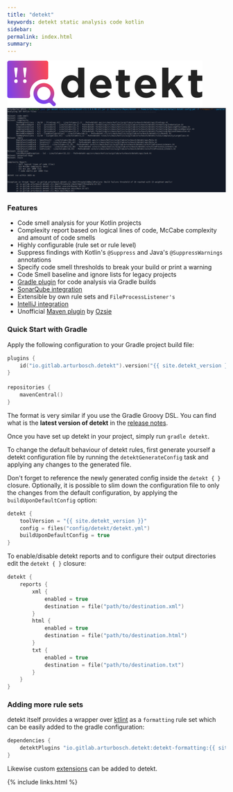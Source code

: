 ```yaml
---
title: "detekt"
keywords: detekt static analysis code kotlin
sidebar: 
permalink: index.html
summary:
---
```


![detekt logo](images/logo.svg "detekt logo")
![detekt in action](images/detekt_in_action.png "detekt in action")

### Features

- Code smell analysis for your Kotlin projects
- Complexity report based on logical lines of code, McCabe complexity and amount of code smells
- Highly configurable (rule set or rule level)
- Suppress findings with Kotlin's `@Suppress` and Java's `@SuppressWarnings` annotations
- Specify code smell thresholds to break your build or print a warning
- Code Smell baseline and ignore lists for legacy projects
- [Gradle plugin](pages/gettingstarted/gradle.md) for code analysis via Gradle builds
- [SonarQube integration](https://github.com/detekt/sonar-kotlin)
- Extensible by own rule sets and `FileProcessListener's`
- [IntelliJ integration](https://github.com/detekt/detekt-intellij-plugin)
- Unofficial [Maven plugin](https://github.com/Ozsie/detekt-maven-plugin) by [Ozsie](https://github.com/Ozsie)

### Quick Start with Gradle

Apply the following configuration to your Gradle project build file:

```kotlin
plugins {
    id("io.gitlab.arturbosch.detekt").version("{{ site.detekt_version }}")
}

repositories {
    mavenCentral()
}
```

The format is very similar if you use the Gradle Groovy DSL. You can find what is the **latest version of detekt** in
the [release notes](/detekt/changelog.html).

Once you have set up detekt in your project, simply run `gradle detekt`.

To change the default behaviour of detekt rules, first generate yourself a detekt configuration file by running the
`detektGenerateConfig` task and applying any changes to the generated file.

Don't forget to reference the newly generated config inside the `detekt { }` closure. Optionally, it is possible to
slim down the configuration file to only the changes from the default configuration, by applying the
`buildUponDefaultConfig` option:

```kotlin
detekt {
    toolVersion = "{{ site.detekt_version }}"
    config = files("config/detekt/detekt.yml")
    buildUponDefaultConfig = true
}
```

To enable/disable detekt reports and to configure their output directories edit the `detekt { }` closure:
```kotlin
detekt {
    reports {
        xml {
            enabled = true
            destination = file("path/to/destination.xml")
        }
        html {
            enabled = true
            destination = file("path/to/destination.html")
        }
        txt {
            enabled = true
            destination = file("path/to/destination.txt")
        }
    }
}
```

### Adding more rule sets

detekt itself provides a wrapper over [ktlint](https://github.com/pinterest/ktlint) as a `formatting` rule set
which can be easily added to the gradle configuration:

```gradle
dependencies {
    detektPlugins "io.gitlab.arturbosch.detekt:detekt-formatting:{{ site.detekt_version }}"
}
```

Likewise custom [extensions](https://detekt.github.io/detekt/extensions.html) can be added to detekt.

{% include links.html %}
